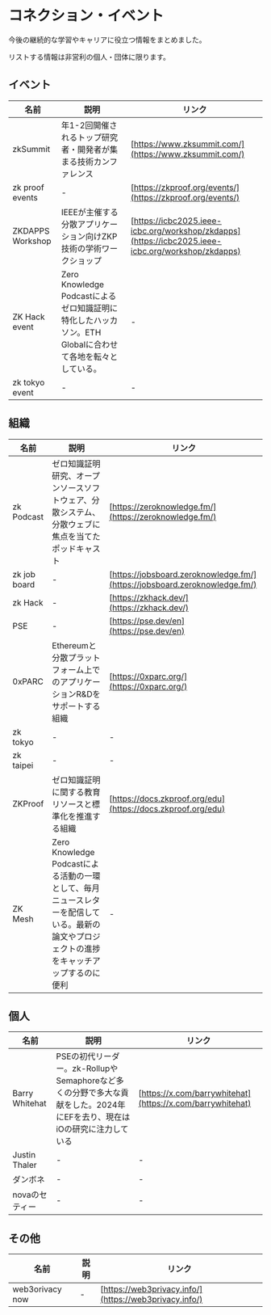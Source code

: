 # コネクション・イベント

今後の継続的な学習やキャリアに役立つ情報をまとめました。

リストする情報は非営利の個人・団体に限ります。

## イベント

| 名前 | 説明 | リンク |
|------|------|--------|
| zkSummit | 年1-2回開催されるトップ研究者・開発者が集まる技術カンファレンス | [https://www.zksummit.com/](https://www.zksummit.com/) |
| zk proof events | - | [https://zkproof.org/events/](https://zkproof.org/events/) |
| ZKDAPPS Workshop | IEEEが主催する分散アプリケーション向けZKP技術の学術ワークショップ | [https://icbc2025.ieee-icbc.org/workshop/zkdapps](https://icbc2025.ieee-icbc.org/workshop/zkdapps) |
| ZK Hack event | Zero Knowledge Podcastによるゼロ知識証明に特化したハッカソン。ETH Globalに合わせて各地を転々としている。 | - |
| zk tokyo event | - | - |

## 組織

| 名前 | 説明 | リンク |
|------|------|--------|
| zk Podcast | ゼロ知識証明研究、オープンソースソフトウェア、分散システム、分散ウェブに焦点を当てたポッドキャスト | [https://zeroknowledge.fm/](https://zeroknowledge.fm/) |
| zk job board | - | [https://jobsboard.zeroknowledge.fm/](https://jobsboard.zeroknowledge.fm/) |
| zk Hack | - | [https://zkhack.dev/](https://zkhack.dev/) |
| PSE | - | [https://pse.dev/en](https://pse.dev/en) |
| 0xPARC | Ethereumと分散プラットフォーム上でのアプリケーションR&Dをサポートする組織 | [https://0xparc.org/](https://0xparc.org/) |
| zk tokyo | - | - |
| zk taipei | - | - |
| ZKProof | ゼロ知識証明に関する教育リソースと標準化を推進する組織 | [https://docs.zkproof.org/edu](https://docs.zkproof.org/edu) |
| ZK Mesh | Zero Knowledge Podcastによる活動の一環として、毎月ニュースレターを配信している。最新の論文やプロジェクトの進捗をキャッチアップするのに便利 | - |

## 個人

| 名前 | 説明 | リンク |
|------|------|--------|
| Barry Whitehat | PSEの初代リーダー。zk-RollupやSemaphoreなど多くの分野で多大な貢献をした。2024年にEFを去り、現在はiOの研究に注力している | [https://x.com/barrywhitehat](https://x.com/barrywhitehat) |
| Justin Thaler | - | - |
| ダンボネ | - | - |
| novaのセティー | - | - |

## その他

| 名前 | 説明 | リンク |
|------|------|--------|
| web3orivacy now | - | [https://web3privacy.info/](https://web3privacy.info/) |
